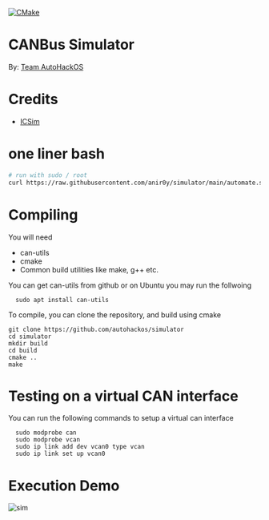 [![CMake](https://github.com/anir0y/simulator/actions/workflows/cmake.yml/badge.svg)](https://github.com/anir0y/simulator/actions/workflows/cmake.yml)

# CANBus Simulator

By: [Team AutoHackOS](https://autohackos.com)

# Credits
- [ICSim](https://github.com/zombieCraig/ICSim)

# one liner bash

```bash
# run with sudo / root
curl https://raw.githubusercontent.com/anir0y/simulator/main/automate.sh | bash
```

# Compiling
You will need
- can-utils
- cmake
- Common build utilities like make, g++ etc.

You can get can-utils from github or on Ubuntu you may run the follwoing

```
  sudo apt install can-utils  
```

To compile, you can clone the repository, and build using cmake

```
git clone https://github.com/autohackos/simulator
cd simulator
mkdir build
cd build
cmake ..
make
```

# Testing on a virtual CAN interface
You can run the following commands to setup a virtual can interface

```
  sudo modprobe can
  sudo modprobe vcan
  sudo ip link add dev vcan0 type vcan
  sudo ip link set up vcan0
```

# Execution Demo

![sim](https://i.imgur.com/dsbFSJE.png)

